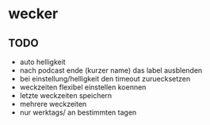 # wecker

## TODO

- auto helligkeit
- nach podcast ende (kurzer name) das label ausblenden
- bei einstellung/helligkeit den timeout zuruecksetzen
- weckzeiten flexibel einstellen koennen
- letzte weckzeiten speichern
- mehrere weckzeiten
- nur werktags/ an bestimmten tagen
